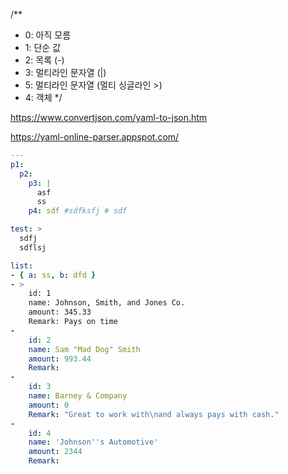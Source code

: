 /**
 * 0: 아직 모름
 * 1: 단순 값
 * 2: 목록 (-)
 * 3: 멀티라인 문자열 (|)
 * 5: 멀티라인 문자열 (멀티 싱글라인 >) 
 * 4: 객체
 */

 
https://www.convertjson.com/yaml-to-json.htm
 
https://yaml-online-parser.appspot.com/

``` yaml
---
p1:
  p2:
    p3: |
      asf
      ss
    p4: sdf #sdfksfj # sdf

test: >
  sdfj
  sdflsj

list:
- { a: ss, b: dfd }
- >
    id: 1
    name: Johnson, Smith, and Jones Co.
    amount: 345.33
    Remark: Pays on time
-
    id: 2
    name: Sam "Mad Dog" Smith
    amount: 993.44
    Remark:
-
    id: 3
    name: Barney & Company
    amount: 0
    Remark: "Great to work with\nand always pays with cash."
-
    id: 4
    name: 'Johnson''s Automotive'
    amount: 2344
    Remark: 
```